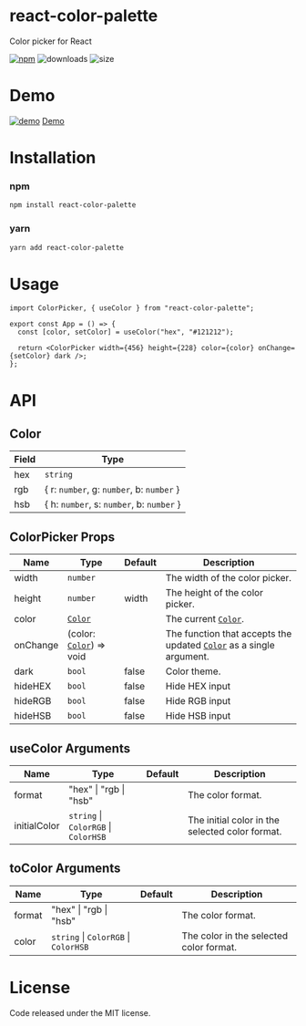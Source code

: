 # react-color-palette
Color picker for React

[![npm](https://img.shields.io/npm/v/react-color-palette)](https://www.npmjs.com/package/react-color-palette)
![downloads](https://img.shields.io/npm/dw/react-color-palette)
![size](https://img.shields.io/bundlephobia/min/react-color-palette)

# Demo
[![demo](https://github.com/Wondermarin/react-color-palette/raw/master/public/demo.webp)](https://codesandbox.io/s/2zw8q)
[Demo](https://codesandbox.io/s/2zw8q)

# Installation

### npm
```sh
npm install react-color-palette
```

### yarn
```sh
yarn add react-color-palette
```

# Usage

```tsx
import ColorPicker, { useColor } from "react-color-palette";

export const App = () => {
  const [color, setColor] = useColor("hex", "#121212");

  return <ColorPicker width={456} height={228} color={color} onChange={setColor} dark />;
};
```

# API

## Color
| Field | Type                                      |
| ----- | ----------------------------------------- |
| hex   | `string`                                  |
| rgb   | { r: `number`, g: `number`, b: `number` } |
| hsb   | { h: `number`, s: `number`, b: `number` } |

## ColorPicker Props
| Name     | Type                            | Default | Description                                                              |
| -------- | ------------------------------- | ------- | ------------------------------------------------------------------------ |
| width    | `number`                        |         | The width of the color picker.                                           |
| height   | `number`                        | width   | The height of the color picker.                                          |
| color    | [`Color`][1]                    |         | The current [`Color`][1].                                                |
| onChange | (color: [`Color`][1]) => void   |         | The function that accepts the updated [`Color`][1] as a single argument. |
| dark     | `bool`                          | false   | Color theme.                                                             |
| hideHEX  | `bool`                          | false   | Hide HEX input                                                           |
| hideRGB  | `bool`                          | false   | Hide RGB input                                                           |
| hideHSB  | `bool`                          | false   | Hide HSB input                                                           |

[1]: https://github.com/Wondermarin/react-color-palette#color

## useColor Arguments
| Name         | Type                                 | Default | Description                                     |
| ------------ | ------------------------------------ | ------- | ----------------------------------------------- |
| format       | "hex" \| "rgb \| "hsb"               |         | The color format.                               |
| initialColor | `string` \| `ColorRGB` \| `ColorHSB` |         | The initial color in the selected color format. |

## toColor Arguments
| Name   | Type                                 | Default | Description                             |
| ------ | ------------------------------------ | ------- | --------------------------------------- |
| format | "hex" \| "rgb \| "hsb"               |         | The color format.                       |
| color  | `string` \| `ColorRGB` \| `ColorHSB` |         | The color in the selected color format. |

# License
Code released under the MIT license.
